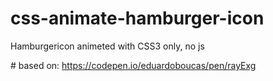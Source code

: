 # css-animate-hamburger-icon
Hamburgericon animeted with CSS3 only, no js 

\# based on: https://codepen.io/eduardoboucas/pen/rayExg
